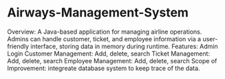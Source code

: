 # Airways-Management-System
Overview:
A Java-based application for managing airline operations. Admins can handle customer, ticket, and employee information via a user-friendly interface, storing data in memory during runtime. 
Features: 
Admin Login Customer 
Management: Add, delete, search 
Ticket Management: Add, delete, search 
Employee Management: Add, delete, search
Scope of Improvement: integreate database system to keep trace of the data.
